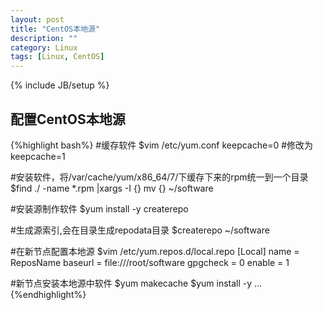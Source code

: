 ```yaml
---
layout: post
title: "CentOS本地源"
description: ""
category: Linux
tags: [Linux, CentOS]
---
```

{% include JB/setup %}
## 配置CentOS本地源
{%highlight bash%}
#缓存软件
$vim /etc/yum.conf
keepcache=0
#修改为
keepcache=1

#安装软件，将/var/cache/yum/x86_64/7/下缓存下来的rpm统一到一个目录
$find ./ -name *.rpm |xargs -I {} mv {} ~/software

#安装源制作软件
$yum install -y createrepo

#生成源索引,会在目录生成repodata目录
$createrepo ~/software

#在新节点配置本地源
$vim /etc/yum.repos.d/local.repo
[Local]
name = ReposName
baseurl = file:///root/software
gpgcheck = 0
enable = 1

#新节点安装本地源中软件
$yum makecache
$yum install -y ...
{%endhighlight%}
